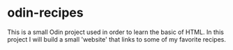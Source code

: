 # odin-recipes

This is a small Odin project used in order to learn the basic of HTML. In this project I will build a small 'website' that links to some of my favorite recipes.
